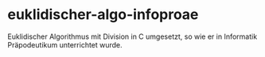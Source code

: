 # euklidischer-algo-infoproae
Euklidischer Algorithmus mit Division in C umgesetzt, so wie er in Informatik Präpodeutikum unterrichtet wurde.
